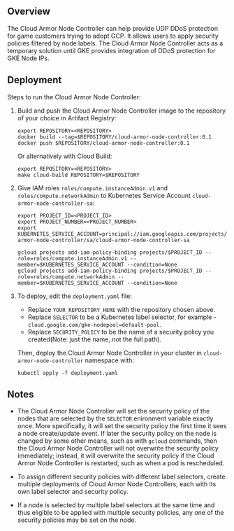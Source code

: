 ## Overview
The Cloud Armor Node Controller can help provide UDP DDoS protection for game customers trying to adopt GCP. It allows users to apply security policies filtered by node labels. The Cloud Armor Node Controller acts as a temporary solution until GKE provides integration of DDoS protection for GKE Node IPs.

## Deployment
Steps to run the Cloud Armor Node Controller:

1. Build and push the Cloud Armor Node Controller image to the repository of your choice in Artifact Registry:
    ```shell
    export REPOSITORY=<REPOSITORY>
    docker build --tag=$REPOSITORY/cloud-armor-node-controller:0.1
    docker push $REPOSITORY/cloud-armor-node-controller:0.1
    ```

    Or alternatively with Cloud Build:
    ```shell
    export REPOSITORY=<REPOSITORY>
    make cloud-build REPOSITORY=$REPOSITORY
    ```

2. Give IAM roles `roles/compute.instanceAdmin.v1` and `roles/compute.networkAdmin` to Kubernetes Service Account `cloud-armor-node-controller-sa`:
    ```shell
    export PROJECT_ID=<PROJECT_ID>
    export PROJECT_NUMBER=<PROJECT_NUMBER>
    export KUBERNETES_SERVICE_ACCOUNT=principal://iam.googleapis.com/projects/$PROJECT_NUMBER/locations/global/workloadIdentityPools/$PROJECT_ID.svc.id.goog/subject/ns/cloud-armor-node-controller/sa/cloud-armor-node-controller-sa

    gcloud projects add-iam-policy-binding projects/$PROJECT_ID --role=roles/compute.instanceAdmin.v1 --member=$KUBERNETES_SERVICE_ACCOUNT --condition=None
    gcloud projects add-iam-policy-binding projects/$PROJECT_ID --role=roles/compute.networkAdmin --member=$KUBERNETES_SERVICE_ACCOUNT --condition=None
    ```

3. To deploy, edit the `deployment.yaml` file: 
    * Replace `YOUR_REPOSITORY_HERE` with the repository chosen above.
    * Replace `SELECTOR` to be a Kubernetes label selector, for example - `cloud.google.com/gke-nodepool=default-pool`.
    * Replace `SECURITY_POLICY` to be the name of a security policy you created(Note: just the name, not the full path). 
    
    Then, deploy the Cloud Armor Node Controller in your cluster in `cloud-armor-node-controller` namespace with:
    ```shell
    kubectl apply -f deployment.yaml
    ```

## Notes

* The Cloud Armor Node Controller will set the security policy of the nodes that are selected by the `SELECTOR` enironment variable exactly once. More specifically, it will set the security policy the first time it sees a node create/update event. If later the security policy on the node is changed by some other means, such as with `gcloud` commands, then the Cloud Armor Node Controller will not overwrite the security policy immediately; instead, it will overwrite the security policy if the Cloud Armor Node Controller is restarted, such as when a pod is rescheduled.

* To assign different security policies with different label selectors, create multiple deployments of Cloud Armor Node Controllers, each with its own label selector and security policy.

* If a node is selected by multiple label selectors at the same time and thus eligible to be applied with multiple security policies, any one of the security policies may be set on the node.